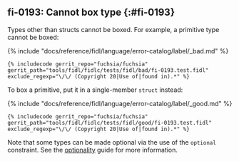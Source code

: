 ## fi-0193: Cannot box type {:#fi-0193}

Types other than structs cannot be boxed. For example, a primitive type cannot be boxed:

{% include "docs/reference/fidl/language/error-catalog/label/_bad.md" %}

```fidl
{% includecode gerrit_repo="fuchsia/fuchsia" gerrit_path="tools/fidl/fidlc/tests/fidl/bad/fi-0193.test.fidl" exclude_regexp="\/\/ (Copyright 20|Use of|found in).*" %}
```

To box a primitive, put it in a single-member `struct` instead:

{% include "docs/reference/fidl/language/error-catalog/label/_good.md" %}

```fidl
{% includecode gerrit_repo="fuchsia/fuchsia" gerrit_path="tools/fidl/fidlc/tests/fidl/good/fi-0193.test.fidl" exclude_regexp="\/\/ (Copyright 20|Use of|found in).*" %}
```

Note that some types can be made optional via the use of the `optional`
constraint. See the [optionality][0193-optionality] guide for more information.

[0193-optionality]: /docs/development/languages/fidl/examples/README.md#expandable-12
